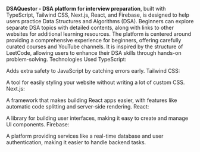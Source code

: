 <b>DSAQuestor - DSA platform for interview preparation</b>, built with TypeScript, Tailwind CSS, Next.js, React, and Firebase, is designed to help users practice Data Structures and Algorithms (DSA). Beginners can explore separate DSA topics with detailed contents, along with links to other websites for additional learning resources. The platform is centered around providing a comprehensive experience for beginners, offering carefully curated courses and YouTube channels. It is inspired by the structure of LeetCode, allowing users to enhance their DSA skills through hands-on problem-solving. 
Technologies Used
TypeScript:

Adds extra safety to JavaScript by catching errors early.
Tailwind CSS:

A tool for easily styling your website without writing a lot of custom CSS.
Next.js:

A framework that makes building React apps easier, with features like automatic code splitting and server-side rendering.
React:

A library for building user interfaces, making it easy to create and manage UI components.
Firebase:

A platform providing services like a real-time database and user authentication, making it easier to handle backend tasks.
